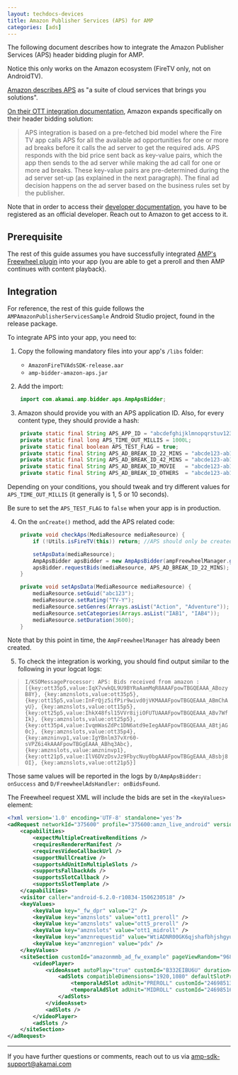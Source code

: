 ```yaml
---
layout: techdocs-devices
title: Amazon Publisher Services (APS) for AMP
categories: [ads]
---
```


The following document describes how to integrate the Amazon Publisher Services (APS) header bidding plugin for AMP.

Notice this only works on the Amazon ecosystem (FireTV only, not on AndroidTV).

[Amazon describes APS](https://aps.amazon.com/aps/index.html/) as "a suite of cloud services that brings you solutions".

[On their OTT integration documentation](https://ams.amazon.com/webpublisher/uam/docs/ott-integration-documentation.html/), Amazon expands specifically on their header bidding solution:
> APS integration is based on a pre-fetched bid model where the Fire TV app calls APS for all the available ad opportunities for one or more ad breaks before it calls the ad server to get the required ads. APS responds with the bid price sent back as key-value pairs, which the app then sends to the ad server while making the ad call for one or more ad breaks. These key-value pairs are pre-determined during the ad server set-up (as explained in the next paragraph). The final ad decision happens on the ad server based on the business rules set by the publisher.

Note that in order to access their [developer documentation](https://ams.amazon.com/webpublisher/uam/docs/ott-integration-documentation.html/), you have to be registered as an official developer. Reach out to Amazon to get access to it.

## Prerequisite

The rest of this guide assumes you have successfully integrated [AMP's Freewheel plugin](https://developer.akamai.com/tools/AdaptiveMediaPlayer/docs/android/amp-ads-freewheel/) into your app (you are able to get a preroll and then AMP continues with content playback).

## Integration

For reference, the rest of this guide follows the `AMPAmazonPublisherServicesSample` Android Studio project, found in the release package.

To integrate APS into your app, you need to:

1. Copy the following mandatory files into your app's `/libs` folder:

   * `AmazonFireTVAdsSDK-release.aar`
   * `amp-bidder-amazon-aps.jar`

2. Add the import:

```java
    import com.akamai.amp.bidder.aps.AmpApsBidder;
```

3. Amazon should provide you with an APS application ID. Also, for every content type, they should provide a hash:

```java
    private static final String APS_APP_ID = "abcdefghijklmnopqrstuv1234567890";
    private static final long APS_TIME_OUT_MILLIS = 1000L;
    private static final boolean APS_TEST_FLAG = true;
    private static final String APS_AD_BREAK_ID_22_MINS = "abcde123-ab12-ab12-ab12-abcdef12345A";
    private static final String APS_AD_BREAK_ID_42_MINS = "abcde123-ab12-ab12-ab12-abcdef12345B";
    private static final String APS_AD_BREAK_ID_MOVIE   = "abcde123-ab12-ab12-ab12-abcdef12345C";
    private static final String APS_AD_BREAK_ID_OTHERS  = "abcde123-ab12-ab12-ab12-abcdef12345D";
```

Depending on your conditions, you should tweak and try different values for `APS_TIME_OUT_MILLIS` (it generally is 1, 5 or 10 seconds).

Be sure to set the `APS_TEST_FLAG` to `false` when your app is in production.

4. On the `onCreate()` method, add the APS related code:

```java
    private void checkAps(MediaResource mediaResource) {
        if (!Utils.isFireTV(this)) return; //APS should only be created on FireTV

        setApsData(mediaResource);
        AmpApsBidder apsBidder = new AmpApsBidder(ampFreewheelManager.getBidderCallback(), this, APS_APP_ID, APS_TIME_OUT_MILLIS, APS_TEST_FLAG);
        apsBidder.requestBids(mediaResource, APS_AD_BREAK_ID_22_MINS);
    }

    private void setApsData(MediaResource mediaResource) {
        mediaResource.setGuid("abc123");
        mediaResource.setRating("TV-Y");
        mediaResource.setGenres(Arrays.asList("Action", "Adventure"));
        mediaResource.setCategories(Arrays.asList("IAB1", "IAB4"));
        mediaResource.setDuration(3600);
    }
```

Note that by this point in time, the `AmpFreewheelManager` has already been created.

5. To check the integration is working, you should find output similar to the following in your logcat logs:

>`I/KSOMessageProcessor: APS: Bids received from amazon : [{key:ott35p5,value:IqX7vwkQL9U9BYRaAamMqR8AAAFpowTBGQEAAA_ABozyB8Y}, {key:amznslots,value:ott35p5}, {key:ott15p5,value:InFrQjz5ifPir9wivd0jVKMAAAFpowTBGQEAAA_ABmChAyU}, {key:amznslots,value:ott15p5}, {key:ott25p5,value:IhkX48fsl15VVr8ijiOFUTUAAAFpowTBGQEAAA_ABv7WfIk}, {key:amznslots,value:ott25p5}, {key:ott35p4,value:IvqmWasZdPc1DN6atd9eIegAAAFpowTBGQEAAA_ABtjAG0c}, {key:amznslots,value:ott35p4}, {key:amzninvp1,value:IgYBnlm37vXr60-sVPZ6i4kAAAFpowTBGgEAAA_ABhq3Abc}, {key:amznslots,value:amzninvp1}, {key:ott21p5,value:IlV6DVzDsvJz9FbycNuy0bgAAAFpowTBGgEAAA_ABsbj8OI}, {key:amznslots,value:ott21p5}]`

Those same values will be reported in the logs by `D/AmpApsBidder: onSuccess` and `D/FreewheelAdsHandler: onBidsFound`.

The Freewheel request XML will include the bids are set in the `<keyValues>` element:

```xml
<?xml version='1.0' encoding='UTF-8' standalone='yes'?>
<adRequest networkId="375600" profile="375600:amzn_live_android" version="1">
    <capabilities>
        <expectMultipleCreativeRenditions />
        <requiresRendererManifest />
        <requiresVideoCallbackUrl />
        <supportNullCreative />
        <supportsAdUnitInMultipleSlots />
        <supportsFallbackAds />
        <supportsSlotCallback />
        <supportsSlotTemplate />
    </capabilities>
    <visitor caller="android-6.2.0-r10834-1506230518" />
    <keyValues>
        <keyValue key="_fw_dpr" value="2" />
        <keyValue key="amznslots" value="ott1_preroll" />
        <keyValue key="amznslots" value="ott5_preroll" />
        <keyValue key="amznslots" value="ott1_midroll" />
        <keyValue key="amznrequestid" value="WtiADNR00GK6qjshafbhjshgyu7" />
        <keyValue key="amznregion" value="pdx" />
    </keyValues>
    <siteSection customId="amazonmmb_ad_fw_example" pageViewRandom="968955661">
        <videoPlayer>
            <videoAsset autoPlay="true" customId="B332EIBU6U" duration="62.0" durationType="EXACT" videoPlayRandom="735287846">
                <adSlots compatibleDimensions="1920,1080" defaultSlotProfile="375600:amzn_live_android">
                    <temporalAdSlot adUnit="PREROLL" customId="24698513" timePosition="0.0" />
                    <temporalAdSlot adUnit="MIDROLL" customId="24698516" timePosition="15.0" />
                </adSlots>
            </videoAsset>
            <adSlots />
        </videoPlayer>
        <adSlots />
    </siteSection>
</adRequest>
```

***

If you have further questions or comments, reach out to us via <amp-sdk-support@akamai.com>
